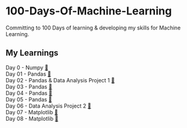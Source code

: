 # 100-Days-Of-Machine-Learning
Committing to 100 Days of learning &amp; developing my skills for Machine Learning.

## My Learnings
Day 0 - Numpy [🔗](./Day%200/)<br>
Day 01 - Pandas [🔗](./Day%2001)<br>
Day 02 - Pandas & Data Analysis Project 1 [🔗](./Day%2002)<br>
Day 03 - Pandas [🔗](./Day%2003/)<br>
Day 04 - Pandas [🔗](./Day%2004/)<br>
Day 05 - Pandas [🔗](./Day%2005/)<br>
Day 06 - Data Analysis Project 2 [🔗](./Day%2006/)<br>
Day 07 - Matplotlib [🔗](./Day%2007/)<br>
Day 08 - Matplotlib [🔗](./Day%2008/)<br>